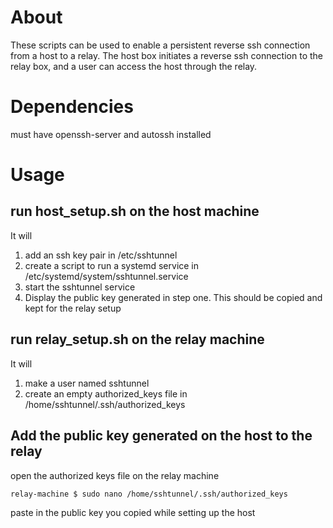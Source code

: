 # About
These scripts can be used to enable a persistent reverse ssh connection from a host to a relay.
The host box initiates a reverse ssh connection to the relay box, and a user can access the host through the relay.

# Dependencies
must have openssh-server and autossh installed

# Usage
## run host_setup.sh on the host machine

It will 
1. add an ssh key pair in /etc/sshtunnel
2. create a script to run a systemd service in /etc/systemd/system/sshtunnel.service
3. start the sshtunnel service
4. Display the public key generated in step one.  This should be copied and kept for the relay setup

## run relay_setup.sh on the relay machine

It will 
1. make a user named sshtunnel
2. create an empty authorized_keys file in /home/sshtunnel/.ssh/authorized_keys

## Add the public key generated on the host to the relay

open the authorized keys file on the relay machine
```bash
relay-machine $ sudo nano /home/sshtunnel/.ssh/authorized_keys
```
paste in the public key you copied while setting up the host
